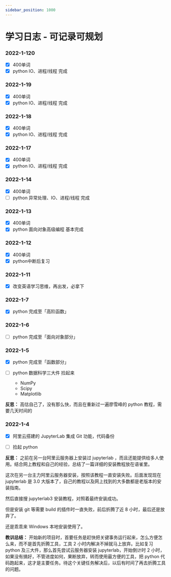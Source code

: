 ```yaml
---
sidebar_position: 1000
---
```


# 学习日志 - 可记录可规划

### 2022-1-120

- [x] 400单词
- [x] python IO、进程/线程 完成

### 2022-1-19

- [x] 400单词
- [x] python IO、进程/线程 完成

### 2022-1-18

- [x] 400单词
- [x] python IO、进程/线程 完成

### 2022-1-17

- [x] 400单词
- [x] python IO、进程/线程 完成

### 2022-1-14

- [x] 400单词
- [ ] python 异常处理、IO、进程/线程 完成

### 2022-1-13

- [x] 400单词
- [X] python 面向对象高级编程 基本完成 

### 2022-1-12

- [x] 400单词
- [x] python中断后复习

### 2022-1-11

- [x] 改变英语学习思维，再出发，必拿下

### 2022-1-7

- [x] python 完成至「高阶函数」

### 2022-1-6

- [ ] python 完成至「面向对象部分」


### 2022-1-5

- [x] python 完成至「函数部分」

- [ ] python 数据科学三大件 捡起来
   - NumPy
   - Scipy
   - Matplotlib

**反思：**
高估自己了，没有那么快，而且在重新过一遍廖雪峰的 python 教程，需要几天时间的

### 2022-1-4

- [x] 阿里云搭建的 JupyterLab 集成 Git 功能，代码备份
    
- [ ] 捡起 python

**反思：**
之前在另一台阿里云服务器上安装过 jupyterlab ，而且还能提供给多人使用。结合网上教程和自己的经验，总结了一篇详细的安装教程放在语雀里。

这次在另一台主力阿里云服务器安装，按照该教程一直安装失败。后面发现现在 jupyterlab 是 3.0 大版本了，自己的教程以及网上找到的大多数都是老版本的安装指南。

然后直接搜 jupyterlab3 安装教程，对照着最终安装成功。

但是安装 git 等需要 build 的插件时一直失败，前后折腾了近 8 小时，最后还是放弃了。

还是乖乖来 Windows 本地安装使用了。

**教训总结：**
开始新的项目时，首要任务是赶快把关键事务运行起来，怎么方便怎么来，而不是首先折腾工具，工具 2 小时内解决不掉就马上放弃。比如复习 python 及三大件，那么首先尝试云服务器安装 jupyterlab，开始倒计时 2 小时，如果没有搞好，不管进度如何，果断放弃，转而使用最方便的工具，把 python 代码跑起来，这才是主要任务。待这个关键任务解决后，以后有时间了再去折腾工具的问题。
  
  